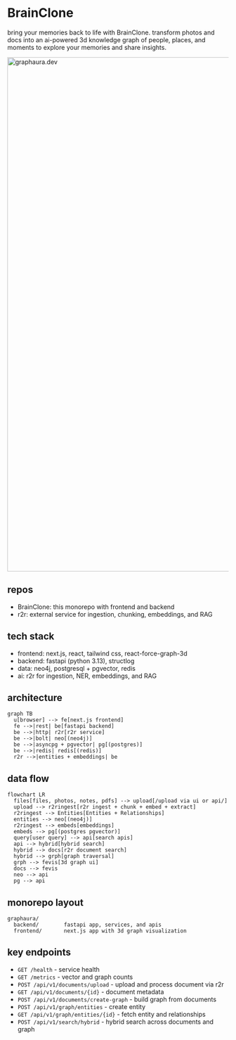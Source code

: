 # BrainClone

bring your memories back to life with BrainClone. transform photos and docs into an ai-powered 3d knowledge graph of people, places, and moments to explore your memories and share insights.


<img width="1705" height="1170" alt="graphaura.dev" src="https://github.com/user-attachments/assets/4ac6691d-14dd-4a4e-893e-956cff0e8063" />

## repos

- BrainClone: this monorepo with frontend and backend
- r2r: external service for ingestion, chunking, embeddings, and RAG

## tech stack

- frontend: next.js, react, tailwind css, react-force-graph-3d
- backend: fastapi (python 3.13), structlog
- data: neo4j, postgresql + pgvector, redis
- ai: r2r for ingestion, NER, embeddings, and RAG

## architecture

```mermaid
graph TB
  u[browser] --> fe[next.js frontend]
  fe -->|rest| be[fastapi backend]
  be -->|http| r2r[r2r service]
  be -->|bolt| neo[(neo4j)]
  be -->|asyncpg + pgvector| pg[(postgres)]
  be -->|redis| redis[(redis)]
  r2r -->|entities + embeddings| be
```

## data flow

```mermaid
flowchart LR
  files[files, photos, notes, pdfs] --> upload[/upload via ui or api/]
  upload --> r2ringest[r2r ingest + chunk + embed + extract]
  r2ringest --> Entities[Entities + Relationships]
  entities --> neo[(neo4j)]
  r2ringest --> embeds[embeddings]
  embeds --> pg[(postgres pgvector)]
  query[user query] --> api[search apis]
  api --> hybrid[hybrid search]
  hybrid --> docs[r2r document search]
  hybrid --> grph[graph traversal]
  grph --> fevis[3d graph ui]
  docs --> fevis
  neo --> api
  pg --> api
```



## monorepo layout

```text
graphaura/
  backend/        fastapi app, services, and apis
  frontend/       next.js app with 3d graph visualization
```

## key endpoints

- `GET /health` - service health
- `GET /metrics` - vector and graph counts
- `POST /api/v1/documents/upload` - upload and process document via r2r
- `GET /api/v1/documents/{id}` - document metadata
- `POST /api/v1/documents/create-graph` - build graph from documents
- `POST /api/v1/graph/entities` - create entity
- `GET /api/v1/graph/entities/{id}` - fetch entity and relationships
- `POST /api/v1/search/hybrid` - hybrid search across documents and graph
